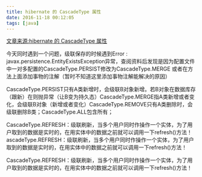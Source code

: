 ```yaml
---
title: hibernate 的 CascadeType 属性
date: 2016-11-18 00:12:05
tags: [java]
---
```

[文章来源:hibernate 的 CascadeType 属性](http://blog.csdn.net/u011229848/article/details/53208818)

今天同时遇到一个问题，级联保存的时候遇到Error : javax.persistence.EntityExistsException异常，查阅资料后发现是因为配置文件中一对多配置的CascadeType.PERSIST修改为CascadeType.MERGE 或者在方法上面添加事物的注解（暂时不知道这里添加事物注解能解决的原因）

CascadeType.PERSIST只有A类新增时，会级联B对象新增。若B对象在数据库存（跟新）在则抛异常（让B变为持久态）CascadeType.MERGE指A类新增或者变化，会级联B对象（新增或者变化）CascadeType.REMOVE只有A类删除时，会级联删除B类；CascadeType.ALL包含所有；

CascadeType.REFRESH：级联刷新，当多个用户同时作操作一个实体，为了用户取到的数据是实时的，在用实体中的数据之前就可以调用一下refresh()方法！
ascadeType.REFRESH：级联刷新，当多个用户同时作操作一个实体，为了用户取到的数据是实时的，在用实体中的数据之前就可以调用一下refresh()方法！

CascadeType.REFRESH：级联刷新，当多个用户同时作操作一个实体，为了用户取到的数据是实时的，在用实体中的数据之前就可以调用一下refresh()方法！